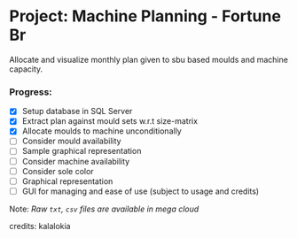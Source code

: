 # Project: Machine Planning - Fortune Br

Allocate and visualize monthly plan given to sbu based moulds and machine capacity.



### Progress:
- [x] Setup database in SQL Server
- [x] Extract plan against mould sets w.r.t size-matrix
- [x] Allocate moulds to machine unconditionally
- [ ] Consider mould availability
- [ ] Sample graphical representation
- [ ] Consider machine availability
- [ ] Consider sole color
- [ ] Graphical representation
- [ ] GUI for managing and ease of use (subject to usage and credits)

Note: _Raw `txt`, `csv` files are available in mega cloud_

credits: kalalokia